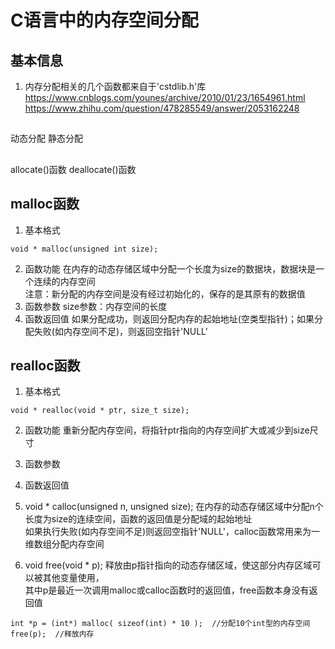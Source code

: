 # C语言中的内存空间分配

## 基本信息
1. 内存分配相关的几个函数都来自于'cstdlib.h'库
https://www.cnblogs.com/younes/archive/2010/01/23/1654961.html
https://www.zhihu.com/question/478285549/answer/2053162248


## 
动态分配
静态分配

## 
allocate()函数
deallocate()函数


## malloc函数
1. 基本格式
```
void * malloc(unsigned int size);
```
2. 函数功能
在内存的动态存储区域中分配一个长度为size的数据块，数据块是一个连续的内存空间  
注意：新分配的内存空间是没有经过初始化的，保存的是其原有的数据值  
3. 函数参数
size参数：内存空间的长度  
4. 函数返回值
如果分配成功，则返回分配内存的起始地址(空类型指针)；如果分配失败(如内存空间不足)，则返回空指针'NULL'  

## realloc函数
1. 基本格式
```
void * realloc(void * ptr, size_t size);
```
2. 函数功能
重新分配内存空间，将指针ptr指向的内存空间扩大或减少到size尺寸  
3. 函数参数

4. 函数返回值




2. void * calloc(unsigned n, unsigned size);
在内存的动态存储区域中分配n个长度为size的连续空间，函数的返回值是分配域的起始地址  
如果执行失败(如内存空间不足)则返回空指针'NULL'，calloc函数常用来为一维数组分配内存空间  

3. void free(void * p);
释放由p指针指向的动态存储区域，使这部分内存区域可以被其他变量使用，  
其中p是最近一次调用malloc或calloc函数时的返回值，free函数本身没有返回值  
```
int *p = (int*) malloc( sizeof(int) * 10 );  //分配10个int型的内存空间
free(p);  //释放内存
```